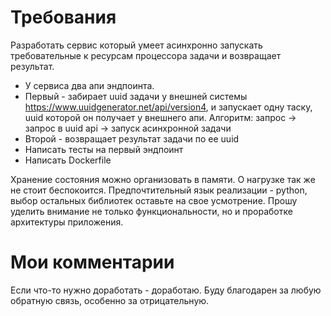 # Требования

Разработать сервис который умеет асинхронно запускать требовательные к ресурсам процессора задачи и возвращает результат.

- У сервиса два апи эндпоинта.
- Первый - забирает uuid задачи у внешней системы https://www.uuidgenerator.net/api/version4, и запускает одну таску, uuid которой он получает у внешнего апи. Алгоритм: запрос -> запрос в uuid api -> запуск асинхронной задачи
- Второй - возвращает результат задачи по ее uuid
- Написать тесты на первый эндпоинт
- Написать Dockerfile

Хранение состояния можно организовать в памяти. О нагрузке так же не стоит беспокоится.
Предпочтительный язык реализации - python, выбор остальных библиотек оставьте на свое усмотрение.
Прошу уделить внимание не только функциональности, но и проработке архитектуры приложения.

# Мои комментарии


Если что-то нужно доработать - доработаю. Буду благодарен за любую обратную связь, особенно за отрицательную.
